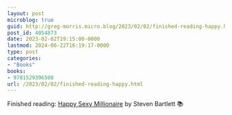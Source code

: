 ```yaml
---
layout: post
microblog: true
guid: http://greg-morris.micro.blog/2023/02/02/finished-reading-happy.html
post_id: 4054873
date: 2023-02-02T19:15:00-0000
lastmod: 2024-06-22T16:19:17-0000
type: post
categories:
- "Books"
books:
- 9781529396508
url: /2023/02/02/finished-reading-happy.html
---
```

Finished reading: [Happy Sexy Millionaire](https://micro.blog/books/9781529396508) by Steven Bartlett 📚
